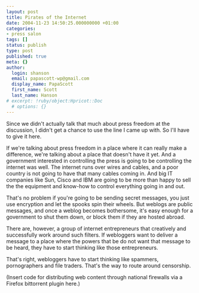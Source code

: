 ```yaml
---
layout: post
title: Pirates of the Internet
date: 2004-11-23 14:50:25.000000000 +01:00
categories:
- press salon
tags: []
status: publish
type: post
published: true
meta: {}
author:
  login: shanson
  email: papascott-wp@gmail.com
  display_name: PapaScott
  first_name: Scott
  last_name: Hanson
# excerpt: !ruby/object:Hpricot::Doc
  # options: {}
---
```

<p>Since we didn't actually talk that much about press freedom at the discussion, I didn't get a chance to use the line I came up with. So I'll have to give it here.</p>
<p>If we're talking about press freedom in a place where it can really make a difference, we're talking about a place that doesn't have it yet. And a government interested in controlling the press is going to be controlling the internet was well. The internet runs over wires and cables, and a poor country is not going to have that many cables coming in. And big IT companies like Sun, Cisco and IBM are going to be more than happy to sell the the equipment and know-how to control everything going in and out.</p>
<p>That's no problem if you're going to be sending secret messages, you just use encryption and let the spooks spin their wheels. But weblogs are public messages, and once a weblog becomes bothersome, it's easy enough for a government to shut them down, or block them if they are hosted abroad.</p>
<p>There are, however, a group of internet entrepreneurs that creatively and successfully work around such filters. If webloggers want to deliver a message to a place where the powers that be do not want that message to be heard, they have to start thinking like those entrepreneurs. </p>
<p>That's right, webloggers have to start thinking like spammers, pornographers and file traders. That's the way to route around censorship.</p>
<p>(Insert code for distributing web content through national firewalls via a Firefox bittorrent plugin here.)</p>
